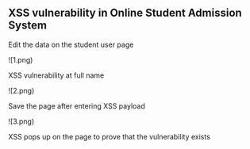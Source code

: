 ## XSS vulnerability in Online Student Admission System

Edit the data on the student user page

![1.png)

XSS vulnerability at full name

![2.png)

Save the page after entering XSS payload

![3.png)

XSS pops up on the page to prove that the vulnerability exists
